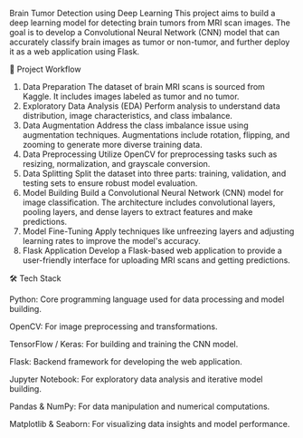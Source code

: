 Brain Tumor Detection using Deep Learning
This project aims to build a deep learning model for detecting brain tumors from MRI scan images. The goal is to develop a Convolutional Neural Network (CNN) model that can accurately classify brain images as tumor or non-tumor, and further deploy it as a web application using Flask.

🧠 Project Workflow
1. Data Preparation
The dataset of brain MRI scans is sourced from Kaggle.
It includes images labeled as tumor and no tumor.
2. Exploratory Data Analysis (EDA)
Perform analysis to understand data distribution, image characteristics, and class imbalance.
3. Data Augmentation
Address the class imbalance issue using augmentation techniques.
Augmentations include rotation, flipping, and zooming to generate more diverse training data.
4. Data Preprocessing
Utilize OpenCV for preprocessing tasks such as resizing, normalization, and grayscale conversion.
5. Data Splitting
Split the dataset into three parts: training, validation, and testing sets to ensure robust model evaluation.
6. Model Building
Build a Convolutional Neural Network (CNN) model for image classification.
The architecture includes convolutional layers, pooling layers, and dense layers to extract features and make predictions.
7. Model Fine-Tuning
Apply techniques like unfreezing layers and adjusting learning rates to improve the model's accuracy.
8. Flask Application
Develop a Flask-based web application to provide a user-friendly interface for uploading MRI scans and getting predictions.

🛠️ Tech Stack

Python: Core programming language used for data processing and model building.

OpenCV: For image preprocessing and transformations.

TensorFlow / Keras: For building and training the CNN model.

Flask: Backend framework for developing the web application.

Jupyter Notebook: For exploratory data analysis and iterative model building.

Pandas & NumPy: For data manipulation and numerical computations.

Matplotlib & Seaborn: For visualizing data insights and model performance.
